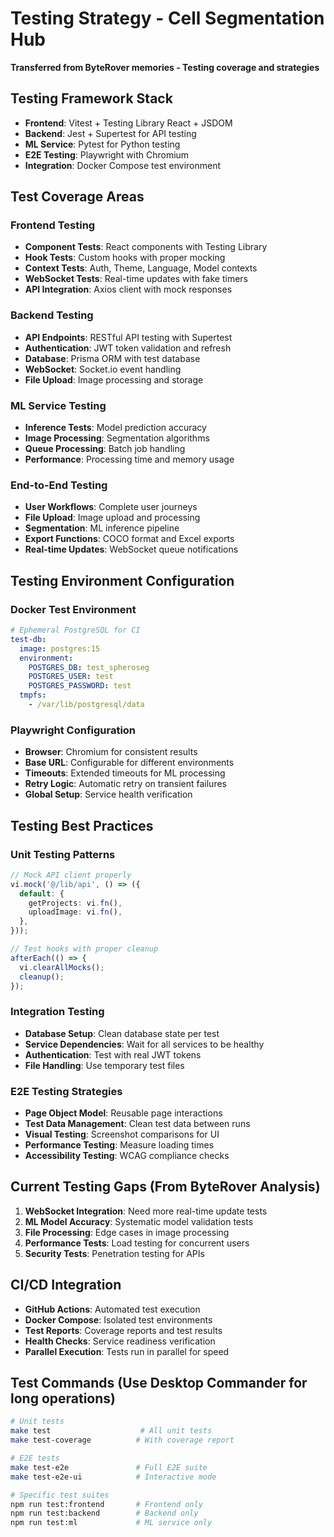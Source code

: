 # Testing Strategy - Cell Segmentation Hub

**Transferred from ByteRover memories - Testing coverage and strategies**

## Testing Framework Stack

- **Frontend**: Vitest + Testing Library React + JSDOM
- **Backend**: Jest + Supertest for API testing
- **ML Service**: Pytest for Python testing
- **E2E Testing**: Playwright with Chromium
- **Integration**: Docker Compose test environment

## Test Coverage Areas

### Frontend Testing

- **Component Tests**: React components with Testing Library
- **Hook Tests**: Custom hooks with proper mocking
- **Context Tests**: Auth, Theme, Language, Model contexts
- **WebSocket Tests**: Real-time updates with fake timers
- **API Integration**: Axios client with mock responses

### Backend Testing

- **API Endpoints**: RESTful API testing with Supertest
- **Authentication**: JWT token validation and refresh
- **Database**: Prisma ORM with test database
- **WebSocket**: Socket.io event handling
- **File Upload**: Image processing and storage

### ML Service Testing

- **Inference Tests**: Model prediction accuracy
- **Image Processing**: Segmentation algorithms
- **Queue Processing**: Batch job handling
- **Performance**: Processing time and memory usage

### End-to-End Testing

- **User Workflows**: Complete user journeys
- **File Upload**: Image upload and processing
- **Segmentation**: ML inference pipeline
- **Export Functions**: COCO format and Excel exports
- **Real-time Updates**: WebSocket queue notifications

## Testing Environment Configuration

### Docker Test Environment

```yaml
# Ephemeral PostgreSQL for CI
test-db:
  image: postgres:15
  environment:
    POSTGRES_DB: test_spheroseg
    POSTGRES_USER: test
    POSTGRES_PASSWORD: test
  tmpfs:
    - /var/lib/postgresql/data
```

### Playwright Configuration

- **Browser**: Chromium for consistent results
- **Base URL**: Configurable for different environments
- **Timeouts**: Extended timeouts for ML processing
- **Retry Logic**: Automatic retry on transient failures
- **Global Setup**: Service health verification

## Testing Best Practices

### Unit Testing Patterns

```typescript
// Mock API client properly
vi.mock('@/lib/api', () => ({
  default: {
    getProjects: vi.fn(),
    uploadImage: vi.fn(),
  },
}));

// Test hooks with proper cleanup
afterEach(() => {
  vi.clearAllMocks();
  cleanup();
});
```

### Integration Testing

- **Database Setup**: Clean database state per test
- **Service Dependencies**: Wait for all services to be healthy
- **Authentication**: Test with real JWT tokens
- **File Handling**: Use temporary test files

### E2E Testing Strategies

- **Page Object Model**: Reusable page interactions
- **Test Data Management**: Clean test data between runs
- **Visual Testing**: Screenshot comparisons for UI
- **Performance Testing**: Measure loading times
- **Accessibility Testing**: WCAG compliance checks

## Current Testing Gaps (From ByteRover Analysis)

1. **WebSocket Integration**: Need more real-time update tests
2. **ML Model Accuracy**: Systematic model validation tests
3. **File Processing**: Edge cases in image processing
4. **Performance Tests**: Load testing for concurrent users
5. **Security Tests**: Penetration testing for APIs

## CI/CD Integration

- **GitHub Actions**: Automated test execution
- **Docker Compose**: Isolated test environments
- **Test Reports**: Coverage reports and test results
- **Health Checks**: Service readiness verification
- **Parallel Execution**: Tests run in parallel for speed

## Test Commands (Use Desktop Commander for long operations)

```bash
# Unit tests
make test                    # All unit tests
make test-coverage          # With coverage report

# E2E tests
make test-e2e               # Full E2E suite
make test-e2e-ui            # Interactive mode

# Specific test suites
npm run test:frontend       # Frontend only
npm run test:backend        # Backend only
npm run test:ml             # ML service only
```

